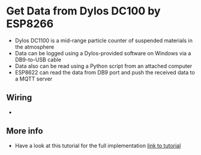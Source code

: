 # Get Data from Dylos DC100 by ESP8266 
- Dylos DC1100 is a mid-range particle counter of suspended materials in the atmosphere 
- Data can be logged using a Dylos-provided software on Windows via a DB9-to-USB cable
- Data also can be read using a Python script from an attached computer
- ESP8622 can read the data from DB9 port and push the received data to a MQTT server
## Wiring
- 
## More info
- Have a look at this tutorial for the full implementation [link to tutorial](https://www.b-io.info/tutorials/wireless-RS232)
